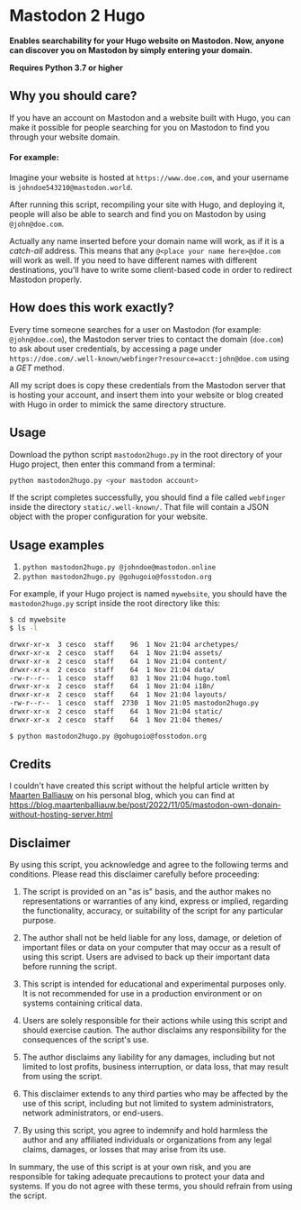 # Mastodon 2 Hugo

**Enables searchability for your Hugo website on Mastodon. Now, anyone can discover you on Mastodon by simply entering your domain.**

**Requires Python 3.7 or higher**

Why you should care?
--------------------
If you have an account on Mastodon and a website built with Hugo, you can make it possible for people searching for you on Mastodon to find you through your website domain.

#### For example:

Imagine your website is hosted at `https://www.doe.com`, and your username is `johndoe543210@mastodon.world`.

After running this script, recompiling your site with Hugo, and deploying it, people will also be able to search and find you on Mastodon by using `@john@doe.com`.

Actually any name inserted before your domain name will work, as if it is a *catch-all* address. This means that any `@<place your name here>@doe.com` will work as well. If you need to have different names with different destinations, you'll have to write some client-based code in order to redirect Mastodon properly.

How does this work exactly?
---------------------------
Every time someone searches for a user on Mastodon (for example: `@john@doe.com`), the Mastodon server tries to contact the domain (`doe.com`) to ask about user credentials, by accessing a page under `https://doe.com/.well-known/webfinger?resource=acct:john@doe.com` using a *GET* method.
  
All my script does is copy these credentials from the Mastodon server that is hosting your account, and insert them into your website or blog created with Hugo in order to mimick the same directory structure.

Usage
-----
Download the python script `mastodon2hugo.py` in the root directory
of your Hugo project, then enter this command from a terminal:

```sh
python mastodon2hugo.py <your mastodon account>
```

If the script completes successfully, you should find a file 
called `webfinger` inside the directory `static/.well-known/`. 
That file will contain a JSON object with the proper configuration 
for your website.

Usage examples
--------------
1. `python mastodon2hugo.py @johndoe@mastodon.online`
2. `python mastodon2hugo.py @gohugoio@fosstodon.org`

For example, if your Hugo project is named `mywebsite`, you should have 
the `mastodon2hugo.py` script inside the root directory like this:

```sh
$ cd mywebsite
$ ls -l

drwxr-xr-x  3 cesco  staff    96  1 Nov 21:04 archetypes/
drwxr-xr-x  2 cesco  staff    64  1 Nov 21:04 assets/
drwxr-xr-x  2 cesco  staff    64  1 Nov 21:04 content/
drwxr-xr-x  2 cesco  staff    64  1 Nov 21:04 data/
-rw-r--r--  1 cesco  staff    83  1 Nov 21:04 hugo.toml
drwxr-xr-x  2 cesco  staff    64  1 Nov 21:04 i18n/
drwxr-xr-x  2 cesco  staff    64  1 Nov 21:04 layouts/
-rw-r--r--  1 cesco  staff  2730  1 Nov 21:05 mastodon2hugo.py
drwxr-xr-x  2 cesco  staff    64  1 Nov 21:04 static/
drwxr-xr-x  2 cesco  staff    64  1 Nov 21:04 themes/

$ python mastodon2hugo.py @gohugoio@fosstodon.org 
```

Credits
-------
I couldn't have created this script without the helpful article written by [Maarten Balliauw](https://blog.maartenballiauw.be) on his personal blog, which you can find at <https://blog.maartenballiauw.be/post/2022/11/05/mastodon-own-donain-without-hosting-server.html>

Disclaimer
----------
By using this script, you acknowledge and agree to the following terms and conditions. Please read this disclaimer carefully before proceeding:

1. The script is provided on an "as is" basis, and the author makes no representations or warranties of any kind, express or implied, regarding the functionality, accuracy, or suitability of the script for any particular purpose.

2. The author shall not be held liable for any loss, damage, or deletion of important files or data on your computer that may occur as a result of using this script. Users are advised to back up their important data before running the script.

3. This script is intended for educational and experimental purposes only. It is not recommended for use in a production environment or on systems containing critical data.

4. Users are solely responsible for their actions while using this script and should exercise caution. The author disclaims any responsibility for the consequences of the script's use.

5. The author disclaims any liability for any damages, including but not limited to lost profits, business interruption, or data loss, that may result from using the script.

6. This disclaimer extends to any third parties who may be affected by the use of this script, including but not limited to system administrators, network administrators, or end-users.

7. By using this script, you agree to indemnify and hold harmless the author and any affiliated individuals or organizations from any legal claims, damages, or losses that may arise from its use.

In summary, the use of this script is at your own risk, and you are responsible for taking adequate precautions to protect your data and systems. If you do not agree with these terms, you should refrain from using the script.
